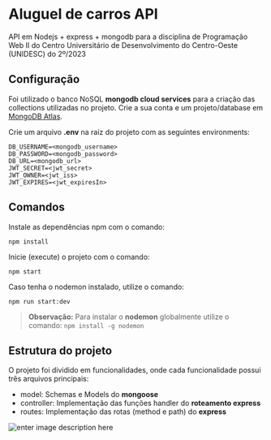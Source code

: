 # Aluguel de carros API

API em Nodejs + express + mongodb para a disciplina de Programação Web II do Centro Universitário de Desenvolvimento do Centro-Oeste (UNIDESC) do 2º/2023

## Configuração

Foi utilizado o banco NoSQL **mongodb cloud services** para a criação das collections utilizadas no projeto. Crie a sua conta e um projeto/database em [MongoDB Atlas](https://www.mongodb.com/products/platform/cloud).
 
Crie um arquivo **.env** na raiz do projeto com as seguintes environments:

```
DB_USERNAME=<mongodb_username>
DB_PASSWORD=<mongodb_password>
DB_URL=<mongodb_url>
JWT_SECRET=<jwt_secret>
JWT_OWNER=<jwt_iss>
JWT_EXPIRES=<jwt_expiresIn>
```

## Comandos

Instale as dependências npm com o comando:
```
npm install
```
Inicie (execute) o projeto com o comando:
```
npm start
```
Caso tenha o nodemon instalado, utilize o comando:
```
npm run start:dev
```
> **Observação:** Para instalar o  **nodemon** globalmente utilize o comando: `npm install -g nodemon`

## Estrutura do projeto

O projeto foi dividido em funcionalidades, onde cada funcionalidade possui três arquivos principais: 
- model: Schemas e Models do **mongoose**
- controller: Implementação das funções handler do **roteamento express**
- routes: Implementação das rotas (method e path) do **express**

![enter image description here](https://i.ibb.co/Zf8KHr9/Captura-de-Tela-2023-11-14-a-s-22-12-16.png)
